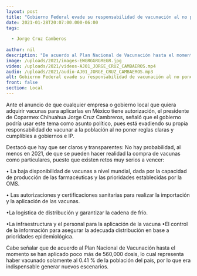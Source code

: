 ```yaml
---
layout: post
title: "Gobierno Federal evade su responsabilidad de vacunación al no poner reglas cumplibles -  Coparmex"
date: 2021-01-28T20:07:00.000-06:00
tags:
  
  - Jorge Cruz Camberos
  
author: nil
description: "De acuerdo al Plan Nacional de Vacunación hasta el momento se han aplicado poco más de 560,000 dosis"
image: /uploads/2021/images-EWGRGGRGREGR.jpg
video: /uploads/2021/videos-AJ01_JORGE_CRUZ_CAMBAEROS.mp4
audio: /uploads/2021/audio-AJ01_JORGE_CRUZ_CAMBAEROS.mp3
alt: Gobierno Federal evade su responsabilidad de vacunación al no poner reglas cumplibles -  Coparmex
front: false
section: Local
---
```


Ante el anuncio de que cualquier empresa o gobierno local que quiera adquirir vacunas para aplicarlas en México tiene autorización, el presidente de Coparmex Chihuahua Jorge Cruz Cambreros, señaló que el gobierno podría usar este tema como asunto político, pues está evadiendo su propia responsabilidad de vacunar a la población al no poner reglas claras y cumplibles a gobiernos e IP.

Destacó  que hay que ser claros y transparentes: No hay probabilidad, al menos en 2021, de que se pueden hacer realidad la compra de vacunas como particulares, puesto que existen retos muy serios a vencer:

•	La baja disponibilidad de vacunas a nivel mundial, dada por la capacidad de producción de las farmacéuticas y las prioridades establecidas por la OMS.

•	Las autorizaciones y certificaciones sanitarias para realizar la importación y la aplicación de las vacunas.

•La logística de distribución y garantizar la cadena de frío.

•La infraestructura y el personal para la aplicación de la vacuna
•El control de la información para asegurar la adecuada distribución en base a prioridades epidemiológica.

Cabe señalar que de  acuerdo al Plan Nacional de Vacunación hasta el momento se han aplicado poco más de 560,000 dosis, lo cual representa haber vacunado solamente al 0.41 % de la población del país, por lo que era indispensable generar nuevos escenarios.
